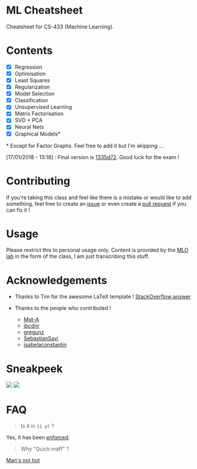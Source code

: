 # ML Cheatsheet

Cheatsheet for CS-433 (Machine Learning).

# Contents

* [x] Regression
* [x] Optimisation
* [x] Least Squares
* [x] Regularization
* [x] Model Selection
* [x] Classification
* [x] Unsupervised Learning
* [x] Matrix Factorisation
* [x] SVD + PCA
* [x] Neural Nets
* [x] Graphical Models\*

\* Except for Factor Graphs. Feel free to add it but I'm skipping ...

[17/01/2018 - 13:18] : Final version is [1335d72](https://github.com/dtsbourg/ML_Cheatsheet/tree/1335d72a9022c37c0675fd0e23e697156bdff126). Good luck for the exam !

# Contributing

If you're taking this class and feel like there is a mistake or would like to add something, feel free to create an
[issue](https://github.com/dtsbourg/ML_Cheatsheet/issues) or even create a 
[pull request](https://github.com/dtsbourg/ML_Cheatsheet/pulls) if you can fix it !

# Usage

Please restrict this to personal usage only. Content is provided by the [MLO lab](https://mlo.epfl.ch/) in the form of the class,
I am just transcribing this stuff. 

# Acknowledgements

* Thanks to Tim for the awesome LaTeX template ! [StackOverflow answer](https://stackoverflow.com/questions/1911516/how-to-make-cheat-sheets-in-latex)

* Thanks to the people who contributed !
  * [Mgt-A](https://github.com/Mgt-A)
  * [jbcdnr](https://github.com/jbcdnr)
  * [gregunz](https://github.com/gregunz)
  * [SebastianSavi](https://github.com/SebastianSavi)
  * [isabelaconstantin](https://github.com/isabelaconstantin)
  
# Sneakpeek

![](https://github.com/dtsbourg/ML_Cheatsheet/raw/master/figs/sneak-recto.png)
![](https://github.com/dtsbourg/ML_Cheatsheet/raw/master/figs/sneak-verso.png)

# FAQ

> Is it in ```11 pt``` ? 

Yes, it has been [enforced](https://github.com/dtsbourg/ML_Cheatsheet/blob/master/master.tex#L1).


> Why "Quick maff" ?

[Man's not hot](https://www.youtube.com/watch?v=k3jlviX88iw)
